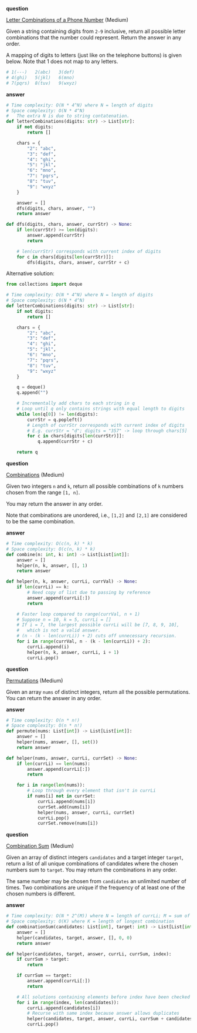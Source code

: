 **question**

<a href="https://leetcode.com/problems/letter-combinations-of-a-phone-number/description" target="_blank">Letter Combinations of a Phone Number</a> (Medium)

Given a string containing digits from `2-9` inclusive, return all possible letter combinations that the number could represent. Return the answer in any order.

A mapping of digits to letters (just like on the telephone buttons) is given below. Note that 1 does not map to any letters.

```py
# 1(---)   2(abc)   3(def)
# 4(ghi)   5(jkl)   6(mno)
# 7(pqrs)  8(tuv)   9(wxyz)
```

**answer**

```py
# Time complexity: O(N * 4^N) where N = length of digits
# Space complexity: O(N * 4^N)
#   The extra N is due to string contatenation.
def letterCombinations(digits: str) -> List[str]:
    if not digits:
        return []

    chars = {
        "2": "abc",
        "3": "def",
        "4": "ghi",
        "5": "jkl",
        "6": "mno",
        "7": "pqrs",
        "8": "tuv",
        "9": "wxyz"
    }

    answer = []
    dfs(digits, chars, answer, "")
    return answer

def dfs(digits, chars, answer, currStr) -> None:
    if len(currStr) >= len(digits):
        answer.append(currStr)
        return

    # len(currStr) corresponds with current index of digits
    for c in chars[digits[len(currStr)]]:
        dfs(digits, chars, answer, currStr + c)
```

Alternative solution:

```py
from collections import deque

# Time complexity: O(N * 4^N) where N = length of digits
# Space complexity: O(N * 4^N)
def letterCombinations(digits: str) -> List[str]:
    if not digits:
        return []

    chars = {
        "2": "abc",
        "3": "def",
        "4": "ghi",
        "5": "jkl",
        "6": "mno",
        "7": "pqrs",
        "8": "tuv",
        "9": "wxyz"
    }

    q = deque()
    q.append("")

    # Incrementally add chars to each string in q
    # Loop until q only contains strings with equal length to digits
    while len(q[0]) != len(digits):
        currStr = q.popleft()
        # Length of currStr corresponds with current index of digits
        # E.g. currStr = "d"; digits = "357" -> loop through chars[5]
        for c in chars[digits[len(currStr)]]:
            q.append(currStr + c)

    return q
```

**question**

<a href="https://leetcode.com/problems/combinations/description" target="_blank">Combinations</a> (Medium)

Given two integers `n` and `k`, return all possible combinations of `k` numbers chosen from the range `[1, n]`.

You may return the answer in any order.

Note that combinations are unordered, i.e., `[1,2]` and `[2,1]` are considered to be the same combination.

**answer**

```py
# Time complexity: O(c(n, k) * k)
# Space complexity: O(c(n, k) * k)
def combine(n: int, k: int) -> List[List[int]]:
    answer = []
    helper(n, k, answer, [], 1)
    return answer

def helper(n, k, answer, currLi, currVal) -> None:
    if len(currLi) == k:
        # Need copy of list due to passing by reference
        answer.append(currLi[:])
        return

    # Faster loop compared to range(currVal, n + 1)
    # Suppose n = 10, k = 5, currLi = []
    # If i = 7, the largest possible currLi will be [7, 8, 9, 10],
    #   which is not a valid answer.
    # (n - (k - len(currLi)) + 2) cuts off unnecessary recursion.
    for i in range(currVal, n - (k - len(currLi)) + 2):
        currLi.append(i)
        helper(n, k, answer, currLi, i + 1)
        currLi.pop()
```

**question**

<a href="https://leetcode.com/problems/permutations/description" target="_blank">Permutations</a> (Medium)

Given an array `nums` of distinct integers, return all the possible permutations. You can return the answer in any order.

**answer**

```py
# Time complexity: O(n * n!)
# Space complexity: O(n * n!)
def permute(nums: List[int]) -> List[List[int]]:
    answer = []
    helper(nums, answer, [], set())
    return answer

def helper(nums, answer, currLi, currSet) -> None:
    if len(currLi) == len(nums):
        answer.append(currLi[:])
        return

    for i in range(len(nums)):
        # Loop through every element that isn't in currLi
        if nums[i] not in currSet:
            currLi.append(nums[i])
            currSet.add(nums[i])
            helper(nums, answer, currLi, currSet)
            currLi.pop()
            currSet.remove(nums[i])
```

**question**

<a href="https://leetcode.com/problems/combination-sum/description" target="_blank">Combination Sum</a> (Medium)

Given an array of distinct integers `candidates` and a target integer `target`, return a list of all unique combinations of candidates where the chosen numbers sum to `target`. You may return the combinations in any order.

The same number may be chosen from `candidates` an unlimited number of times. Two combinations are unique if the frequency of at least one of the chosen numbers is different.

**answer**

```py
# Time complexity: O(N * 2^(M)) where N = length of currLi; M = sum of (target / candidate[i]) for all candidates
# Space complexity: O(K) where K = length of longest combination
def combinationSum(candidates: List[int], target: int) -> List[List[int]]:
    answer = []
    helper(candidates, target, answer, [], 0, 0)
    return answer

def helper(candidates, target, answer, currLi, currSum, index):
    if currSum > target:
        return

    if currSum == target:
        answer.append(currLi[:])
        return

    # All solutions containing elements before index have been checked
    for i in range(index, len(candidates)):
        currLi.append(candidates[i])
        # Recurse with same index because answer allows duplicates
        helper(candidates, target, answer, currLi, currSum + candidates[i], i)
        currLi.pop()
```

